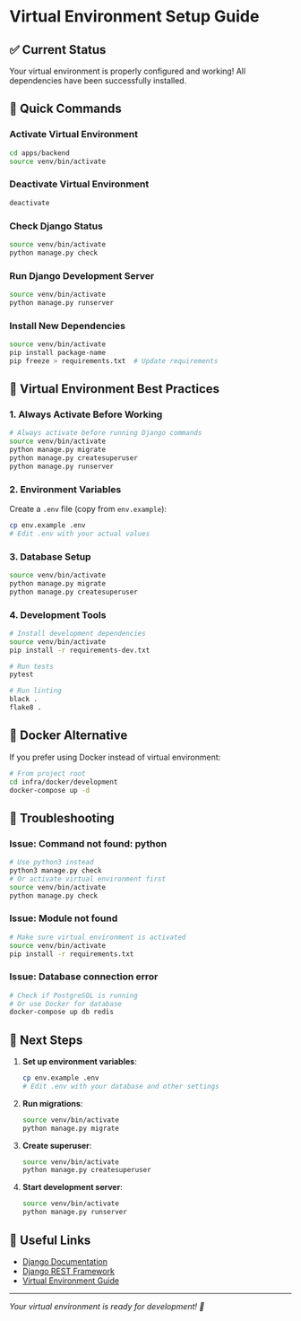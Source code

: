 # Virtual Environment Setup Guide

## ✅ **Current Status**
Your virtual environment is properly configured and working! All dependencies have been successfully installed.

## 🚀 **Quick Commands**

### **Activate Virtual Environment**
```bash
cd apps/backend
source venv/bin/activate
```

### **Deactivate Virtual Environment**
```bash
deactivate
```

### **Check Django Status**
```bash
source venv/bin/activate
python manage.py check
```

### **Run Django Development Server**
```bash
source venv/bin/activate
python manage.py runserver
```

### **Install New Dependencies**
```bash
source venv/bin/activate
pip install package-name
pip freeze > requirements.txt  # Update requirements
```

## 🔧 **Virtual Environment Best Practices**

### **1. Always Activate Before Working**
```bash
# Always activate before running Django commands
source venv/bin/activate
python manage.py migrate
python manage.py createsuperuser
python manage.py runserver
```

### **2. Environment Variables**
Create a `.env` file (copy from `env.example`):
```bash
cp env.example .env
# Edit .env with your actual values
```

### **3. Database Setup**
```bash
source venv/bin/activate
python manage.py migrate
python manage.py createsuperuser
```

### **4. Development Tools**
```bash
# Install development dependencies
source venv/bin/activate
pip install -r requirements-dev.txt

# Run tests
pytest

# Run linting
black .
flake8 .
```

## 🐳 **Docker Alternative**

If you prefer using Docker instead of virtual environment:

```bash
# From project root
cd infra/docker/development
docker-compose up -d
```

## 📝 **Troubleshooting**

### **Issue: Command not found: python**
```bash
# Use python3 instead
python3 manage.py check
# Or activate virtual environment first
source venv/bin/activate
python manage.py check
```

### **Issue: Module not found**
```bash
# Make sure virtual environment is activated
source venv/bin/activate
pip install -r requirements.txt
```

### **Issue: Database connection error**
```bash
# Check if PostgreSQL is running
# Or use Docker for database
docker-compose up db redis
```

## 🎯 **Next Steps**

1. **Set up environment variables**:
   ```bash
   cp env.example .env
   # Edit .env with your database and other settings
   ```

2. **Run migrations**:
   ```bash
   source venv/bin/activate
   python manage.py migrate
   ```

3. **Create superuser**:
   ```bash
   source venv/bin/activate
   python manage.py createsuperuser
   ```

4. **Start development server**:
   ```bash
   source venv/bin/activate
   python manage.py runserver
   ```

## 🔗 **Useful Links**

- [Django Documentation](https://docs.djangoproject.com/)
- [Django REST Framework](https://www.django-rest-framework.org/)
- [Virtual Environment Guide](https://docs.python.org/3/tutorial/venv.html)

---

*Your virtual environment is ready for development! 🎉*
